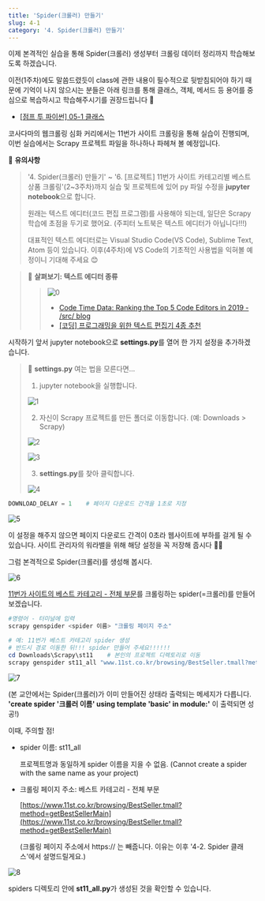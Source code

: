 ```yaml
---
title: 'Spider(크롤러) 만들기'
slug: 4-1
category: '4. Spider(크롤러) 만들기'
---
```

이제 본격적인 실습을 통해 Spider(크롤러) 생성부터 크롤링 데이터 정리까지 학습해보도록 하겠습니다. 

이전(1주차)에도 말씀드렸듯이 class에 관한 내용이 필수적으로 뒷받침되어야 하기 때문에 기억이 나지 않으시는 분들은 아래 링크를 통해 클래스, 객체, 메서드 등 용어를 중심으로 복습하시고 학습해주시기를 권장드립니다 🙂

- [[점프 투 파이썬] 05-1 클래스](https://wikidocs.net/28)

코사다마의 웹크롤링 심화 커리에서는 11번가 사이트 크롤링을 통해 실습이 진행되며, 이번 실습에서는 Scrapy 프로젝트 파일을 하나하나 파헤쳐 볼 예정입니다. 

📢 **유의사항**
> '4. Spider(크롤러) 만들기' ~ '6. [프로젝트] 11번가 사이트 카테고리별 베스트 상품 크롤링'(2~3주차)까지 실습 및 프로젝트에 있어 py 파일 수정을 **jupyter notebook**으로 합니다.
>
> 원래는 텍스트 에디터(코드 편집 프로그램)를 사용해야 되는데, 일단은 Scrapy 학습에 초점을 두기로 했어요. (주피터 노트북은 텍스트 에디터가 아닙니다!!!)
>
> 대표적인 텍스트 에디터로는 Visual Studio Code(VS Code), Sublime Text, Atom 등이 있습니다. 이후(4주차)에 VS Code의 기초적인 사용법을 익혀볼 예정이니 기대해 주세요 😊

> 📖 **살펴보기: 텍스트 에디터 종류**
> >  
> > ![0](./scrapy/4-1/0.png)
> >    
> > - [Code Time Data: Ranking the Top 5 Code Editors in 2019 - /src/ blog](https://www.software.com/src/ranking-the-top-5-code-editors-2019)
> > - [[코딩] 프로그래밍을 위한 텍스트 편집기 4종 추천](https://oriyong.tistory.com/64)


시작하기 앞서 jupyter notebook으로 **settings.py**를 열어 한 가지 설정을 추가하겠습니다.

> 📖 **settings.py** 여는 법을 모른다면...
> 1. jupyter notebook을 실행합니다.
>       
> ![1](./scrapy/4-1/1.png)
>        
> 2. 자신이 Scrapy 프로젝트를 만든 폴더로 이동합니다. (예: Downloads > Scrapy)
>       
> ![2](./scrapy/4-1/2.png)
>        
> ![3](./scrapy/4-1/3.png)
>        
> 3. **settings.py**를 찾아 클릭합니다.
>       
> ![4](./scrapy/4-1/4.png)
    

```python
DOWNLOAD_DELAY = 1    # 페이지 다운로드 간격을 1초로 지정
```
![5](./images/WEEK2/5.png)

이 설정을 해주지 않으면 페이지 다운로드 간격이 0초라 웹사이트에 부하를 걸게 될 수 있습니다. 사이트 관리자의 워라밸을 위해 해당 설정을 꼭 저장해 줍시다 👨‍💻


그럼 본격적으로 Spider(크롤러)를 생성해 봅시다. 

![6](./scrapy/4-1/6.png)

[11번가 사이트의 베스트 카테고리 - 전체 부문](https://www.11st.co.kr/browsing/BestSeller.tmall?method=getBestSellerMain&xfrom=main^gnb)를 크롤링하는 spider(=크롤러)를 만들어보겠습니다.

```powershell
#명령어 - 터미널에 입력
scrapy genspider <spider 이름> "크롤링 페이지 주소"

# 예: 11번가 베스트 카테고리 spider 생성
# 반드시 경로 이동한 뒤!!! spider 만들어 주세요!!!!!! 
cd Downloads\Scrapy\st11    # 본인의 프로젝트 디렉토리로 이동
scrapy genspider st11_all "www.11st.co.kr/browsing/BestSeller.tmall?method=getBestSellerMain"
```

![7](./scrapy/4-1/7.png)

(본 교안에서는 Spider(크롤러)가 이미 만들어진 상태라 출력되는 메세지가 다릅니다. **'create spider '크롤러 이름' using template 'basic' in module:'** 이 출력되면 성공!)

이때, 주의할 점!

- spider 이름: st11_all
  
    프로젝트명과 동일하게 spider 이름을 지을 수 없음.
    (Cannot create a spider with the same name as your project)
    
- 크롤링 페이지 주소: 베스트 카테고리 - 전체 부문
  
    [https://www.11st.co.kr/browsing/BestSeller.tmall?method=getBestSellerMain](https://www.11st.co.kr/browsing/BestSeller.tmall?method=getBestSellerMain)
    
    (크롤링 페이지 주소에서 https:// 는 빼줍니다. 이유는 이후 '4-2. Spider 클래스'에서 설명드릴게요.)

![8](./scrapy/4-1/8.png)

spiders 디렉토리 안에 **st11_all.py**가 생성된 것을 확인할 수 있습니다.
